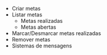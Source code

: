 - Criar metas 
- Listar metas
    - Metas realizadas
    - Metas abertas
- Marcar/Desmarcar metas realizadas
- Remover metas
- Sistemas de mensagens 